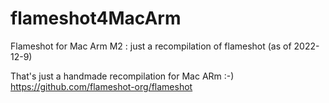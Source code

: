 # flameshot4MacArm
Flameshot for Mac Arm M2 : just a recompilation of flameshot (as of 2022-12-9)

That's just a handmade recompilation for Mac ARm :-)
https://github.com/flameshot-org/flameshot

